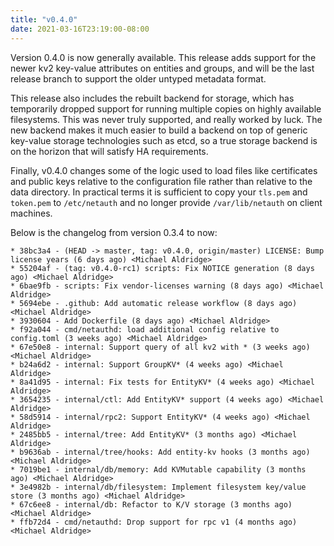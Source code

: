 ```yaml
---
title: "v0.4.0"
date: 2021-03-16T23:19:00-08:00
---
```


Version 0.4.0 is now generally available.  This release adds support
for the newer kv2 key-value attributes on entities and groups, and
will be the last release branch to support the older untyped metadata
format.

This release also includes the rebuilt backend for storage, which has
temporarily dropped support for running multiple copies on highly
available filesystems.  This was never truly supported, and really
worked by luck.  The new backend makes it much easier to build a
backend on top of generic key-value storage technologies such as etcd,
so a true storage backend is on the horizon that will satisfy HA
requirements.

Finally, v0.4.0 changes some of the logic used to load files like
certificates and public keys relative to the configuration file rather
than relative to the data directory.  In practical terms it is
sufficient to copy your `tls.pem` and `token.pem` to `/etc/netauth`
and no longer provide `/var/lib/netauth` on client machines.

Below is the changelog from version 0.3.4 to now:

```text
* 38bc3a4 - (HEAD -> master, tag: v0.4.0, origin/master) LICENSE: Bump license years (6 days ago) <Michael Aldridge>
* 55204af - (tag: v0.4.0-rc1) scripts: Fix NOTICE generation (8 days ago) <Michael Aldridge>
* 6bae9fb - scripts: Fix vendor-licenses warning (8 days ago) <Michael Aldridge>
* 5694ebe - .github: Add automatic release workflow (8 days ago) <Michael Aldridge>
* 3930604 - Add Dockerfile (8 days ago) <Michael Aldridge>
* f92a044 - cmd/netauthd: load additional config relative to config.toml (3 weeks ago) <Michael Aldridge>
* 67e50e8 - internal: Support query of all kv2 with * (3 weeks ago) <Michael Aldridge>
* b24a6d2 - internal: Support GroupKV* (4 weeks ago) <Michael Aldridge>
* 8a41d95 - internal: Fix tests for EntityKV* (4 weeks ago) <Michael Aldridge>
* 3654235 - internal/ctl: Add EntityKV* support (4 weeks ago) <Michael Aldridge>
* 58d5914 - internal/rpc2: Support EntityKV* (4 weeks ago) <Michael Aldridge>
* 2485bb5 - internal/tree: Add EntityKV* (3 months ago) <Michael Aldridge>
* b9636ab - internal/tree/hooks: Add entity-kv hooks (3 months ago) <Michael Aldridge>
* 7019be1 - internal/db/memory: Add KVMutable capability (3 months ago) <Michael Aldridge>
* 3e4982b - internal/db/filesystem: Implement filesystem key/value store (3 months ago) <Michael Aldridge>
* 67c6ee8 - internal/db: Refactor to K/V storage (3 months ago) <Michael Aldridge>
* ffb72d4 - cmd/netauthd: Drop support for rpc v1 (4 months ago) <Michael Aldridge>
```
